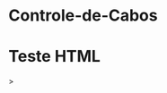 # Controle-de-Cabos
<html>
<head>
	<title></title>
</head>
<body>
	<h1>Teste HTML</h1>
</body>
</html>>
